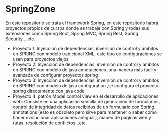 # SpringZone
En este repositorio se trata el framework Spring, en este repositorio habrá proyectos propios de cursos donde se trabaje con Spring y todas sus extensiones como Spring Boot, Spring MVC, Spring Rest, Spring Security....etc. 

<ul> 
  <li>Proyecto 1: Inyeccion de dependencias, inversión de control y ámbitos en SPRING con modelo tradicional XML, este tipo de configuraciones se usan para proyectos viejos </li>
  <li>Proyecto 2: Inyeccion de dependencias, inversión de control y ámbitos en SPRING con modelo de java annotaciones ,una manera más facíl y avanzada de configurar proyectos spring </li>
  <li>Proyecto 3: Inyeccion de dependencias, inversión de control y ámbitos en SPRING con modelo de java configuration ,se configura el proyecto spring directamente con java code </li>
  <li>Proyecto 4: patrón Model control view en el desarrollo de aplicaciones web: Consiste en una aplicación sencilla de generación de formularios, control de integridad de datos 
  recibidos de un formulario con Spring annotations [esto es obsoleto pero sirve para mantener o saber como hacer evolucionar aplicaciones antiguar], mapeo de paginas web y rutas, 
  resolución de conflictos...etc.</li>
</ul>
